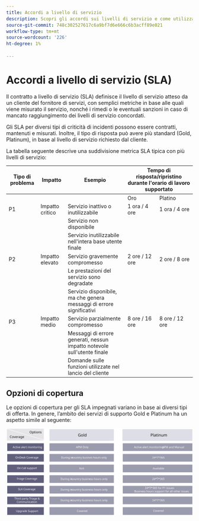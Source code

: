 ```yaml
---
title: Accordi a livello di servizio
description: Scopri gli accordi sui livelli di servizio e come utilizzarli per supportare l’implementazione di Adobe Commerce.
source-git-commit: 748c302527617c6a9bf7d6e666c6b3acff89e021
workflow-type: tm+mt
source-wordcount: '226'
ht-degree: 1%

---
```



# Accordi a livello di servizio (SLA)

Il contratto a livello di servizio (SLA) definisce il livello di servizio atteso da un cliente del fornitore di servizi, con semplici metriche in base alle quali viene misurato il servizio, nonché i rimedi o le eventuali sanzioni in caso di mancato raggiungimento dei livelli di servizio concordati.

Gli SLA per diversi tipi di criticità di incidenti possono essere contratti, mantenuti e misurati. Inoltre, il tipo di risposta può avere più standard (Gold, Platinum), in base al livello di servizio richiesto dal cliente.

La tabella seguente descrive una suddivisione metrica SLA tipica con più livelli di servizio:

<table>
<thead>
  <tr>
    <th>Tipo di problema</th>
    <th>Impatto</th>
    <th>Esempio</th>
    <th colspan="2">Tempo di risposta/ripristino durante l'orario di lavoro supportato</th>
  </tr>
</thead>
<tbody>
  <tr>
    <td colspan="3"></td>
    <td>Oro</td>
    <td>Platino</td>
  </tr>
  <tr>
    <td>P1</td>
    <td>Impatto critico</td>
    <td>Servizio inattivo o inutilizzabile</td>
    <td>1 ora / 4 ore</td>
    <td>1 ora / 4 ore</td>
  </tr>
  <tr>
    <td></td>
    <td></td>
    <td>Servizio non disponibile</td>
    <td></td>
    <td></td>
  </tr>
  <tr>
    <td></td>
    <td></td>
    <td>Servizio inutilizzabile nell'intera base utente finale</td>
    <td></td>
    <td></td>
  </tr>
  <tr>
    <td>P2</td>
    <td>Impatto elevato</td>
    <td>Servizio gravemente compromesso</td>
    <td>2 ore / 12 ore</td>
    <td>2 ore / 8 ore</td>
  </tr>
  <tr>
    <td></td>
    <td></td>
    <td>Le prestazioni del servizio sono degradate</td>
    <td></td>
    <td></td>
  </tr>
  <tr>
    <td></td>
    <td></td>
    <td>Servizio disponibile, ma che genera messaggi di errore significativi</td>
    <td></td>
    <td></td>
  </tr>
  <tr>
    <td>P3</td>
    <td>Impatto medio</td>
    <td>Servizio parzialmente compromesso</td>
    <td>8 ore / 16 ore</td>
    <td>8 ore / 12 ore</td>
  </tr>
  <tr>
    <td></td>
    <td></td>
    <td>Messaggi di errore generati, nessun impatto notevole sull'utente finale</td>
    <td></td>
    <td></td>
  </tr>
  <tr>
    <td></td>
    <td></td>
    <td>Domande sulle funzioni utilizzate nel lancio del cliente</td>
    <td></td>
    <td></td>
  </tr>
</tbody>
</table>

## Opzioni di copertura

Le opzioni di copertura per gli SLA impegnati variano in base ai diversi tipi di offerta. In genere, l’ambito dei servizi di supporto Gold e Platinum ha un aspetto simile al seguente:

![Infografica che mostra le opzioni di copertura SLA](../../assets/playbooks/sla-coverage-options.svg)
